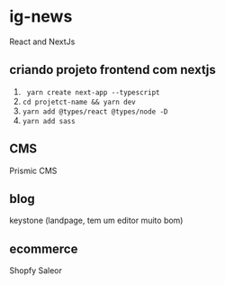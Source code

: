 # ig-news

React and NextJs

## criando projeto frontend com nextjs

1. ` yarn create next-app --typescript`
2. `cd projetct-name && yarn dev`
3. `yarn add @types/react @types/node -D`
4. `yarn add sass`

## CMS

Prismic CMS

## blog

keystone (landpage, tem um editor muito bom)

## ecommerce

Shopfy
Saleor
